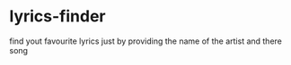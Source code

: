 # lyrics-finder
find yout favourite lyrics just by providing the name of the artist and there song 
